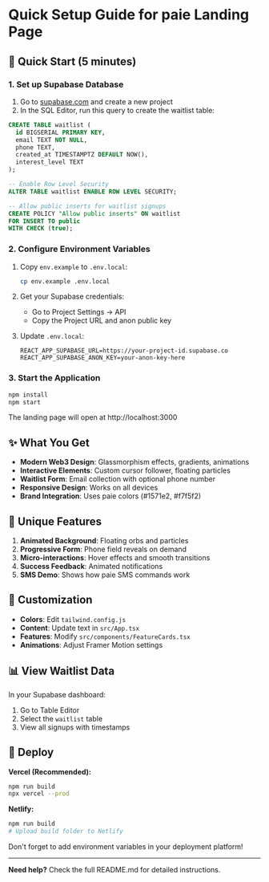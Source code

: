 # Quick Setup Guide for paie Landing Page

## 🚀 Quick Start (5 minutes)

### 1. Set up Supabase Database

1. Go to [supabase.com](https://supabase.com) and create a new project
2. In the SQL Editor, run this query to create the waitlist table:

```sql
CREATE TABLE waitlist (
  id BIGSERIAL PRIMARY KEY,
  email TEXT NOT NULL,
  phone TEXT,
  created_at TIMESTAMPTZ DEFAULT NOW(),
  interest_level TEXT
);

-- Enable Row Level Security
ALTER TABLE waitlist ENABLE ROW LEVEL SECURITY;

-- Allow public inserts for waitlist signups
CREATE POLICY "Allow public inserts" ON waitlist
FOR INSERT TO public
WITH CHECK (true);
```

### 2. Configure Environment Variables

1. Copy `env.example` to `.env.local`:
   ```bash
   cp env.example .env.local
   ```

2. Get your Supabase credentials:
   - Go to Project Settings → API
   - Copy the Project URL and anon public key

3. Update `.env.local`:
   ```
   REACT_APP_SUPABASE_URL=https://your-project-id.supabase.co
   REACT_APP_SUPABASE_ANON_KEY=your-anon-key-here
   ```

### 3. Start the Application

```bash
npm install
npm start
```

The landing page will open at http://localhost:3000

## ✨ What You Get

- **Modern Web3 Design**: Glassmorphism effects, gradients, animations
- **Interactive Elements**: Custom cursor follower, floating particles
- **Waitlist Form**: Email collection with optional phone number
- **Responsive Design**: Works on all devices
- **Brand Integration**: Uses paie colors (#1571e2, #f7f5f2)

## 🎨 Unique Features

1. **Animated Background**: Floating orbs and particles
2. **Progressive Form**: Phone field reveals on demand
3. **Micro-interactions**: Hover effects and smooth transitions
4. **Success Feedback**: Animated notifications
5. **SMS Demo**: Shows how paie SMS commands work

## 🔧 Customization

- **Colors**: Edit `tailwind.config.js`
- **Content**: Update text in `src/App.tsx`
- **Features**: Modify `src/components/FeatureCards.tsx`
- **Animations**: Adjust Framer Motion settings

## 📊 View Waitlist Data

In your Supabase dashboard:
1. Go to Table Editor
2. Select the `waitlist` table
3. View all signups with timestamps

## 🚀 Deploy

**Vercel (Recommended):**
```bash
npm run build
npx vercel --prod
```

**Netlify:**
```bash
npm run build
# Upload build folder to Netlify
```

Don't forget to add environment variables in your deployment platform!

---

**Need help?** Check the full README.md for detailed instructions. 